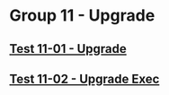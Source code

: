 Group 11 - Upgrade
=======


[Test 11-01 - Upgrade](11-01-Upgrade.md)
-
[Test 11-02 - Upgrade Exec](11-02-Upgrade-Exec.md)
-
